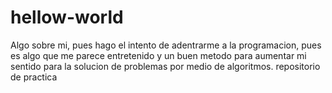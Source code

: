 # hellow-world
Algo sobre mi, pues hago el intento de adentrarme a la programacion, pues es algo que me parece entretenido y un buen metodo para aumentar mi sentido para la solucion de problemas por medio de algoritmos.
repositorio de practica
